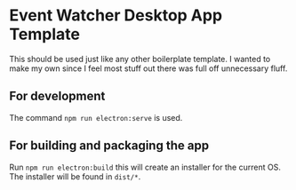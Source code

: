 # Event Watcher Desktop App Template
This should be used just like any other boilerplate template. I wanted to make my own since I feel most stuff out there was full off unnecessary fluff. 

## For development
The command `npm run electron:serve` is used.

## For building and packaging the app
Run `npm run electron:build` this will create an installer for the current OS. The installer will be found in `dist/*`.
